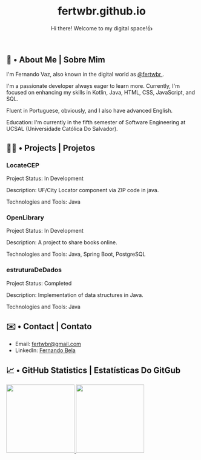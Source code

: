 <!DOCTYPE html>
<html lang="en">
<head>
  <meta charset="UTF-8">
  <meta name="viewport" content="width=device-width, initial-scale=1.0">
  <link rel="stylesheet" href="styles.css">
</head>
<body>

  <header>
    <h1>fertwbr.github.io</h1>
    <p>Hi there! Welcome to my digital space!👍</p>
  </header>

<!-- English Version -->
<section id="english-version">
  <h2>🧍 • About Me | Sobre Mim </h2>
  <p>I'm Fernando Vaz, also known in the digital world as <a href="https://github.com/fertwbr">@fertwbr </a>.</p>
  <p>I'm a passionate developer always eager to learn more. Currently, I'm focused on enhancing my skills in Kotlin, Java, HTML, CSS, JavaScript, and SQL.</p>
  <p>Fluent in Portuguese, obviously, and I also have advanced English.</p>
  <p>Education: I'm currently in the fifth semester of Software Engineering at UCSAL (Universidade Católica Do Salvador).</p>

  <h2>👨‍💻 • Projects | Projetos </h2>

<div class="project-locatecep/locatecep">
    <h3>LocateCEP</h3>
    <p>Project Status: In Development</p>
    <p>Description: UF/City Locator component via ZIP code in java.</p>
    <p>Technologies and Tools: Java</p>
  </div>

  <div class="project-OpenLibrary">
    <h3>OpenLibrary</h3>
    <p>Project Status: In Development</p>
    <p>Description: A project to share books online.</p>
    <p>Technologies and Tools: Java, Spring Boot, PostgreSQL</p>
  </div>

  <div class="project-EstruturaDeDados">
    <h3>estruturaDeDados</h3>
    <p>Project Status: Completed</p>
    <p>Description: Implementation of data structures in Java.</p>
    <p>Technologies and Tools: Java</p>
  </div>


  <h2>✉️ • Contact | Contato </h2>
  <ul>
    <li>Email: <a href="mailto:fertwbr@gmail.com">fertwbr@gmail.com</a></li>
    <li>LinkedIn: <a href="https://www.linkedin.com/in/fernando-bela">Fernando Bela</a></li>
  </ul>

  <h2>📈 • GitHub Statistics | Estatísticas Do GitGub </h2>
  <div>
    <a href="https://github.com/fertwbr">
      <img loading="lazy" height="180em" src="https://github-readme-stats.vercel.app/api/top-langs/?username=fertwbr&layout=compact&langs_count=7&theme=onedark"/>
      <img loading="lazy" height="180em" src="https://github-readme-stats.vercel.app/api?username=fertwbr&show_icons=true&theme=onedark&include_all_commits=true&count_private=true"/>
    </a>
  </div>
</section>


